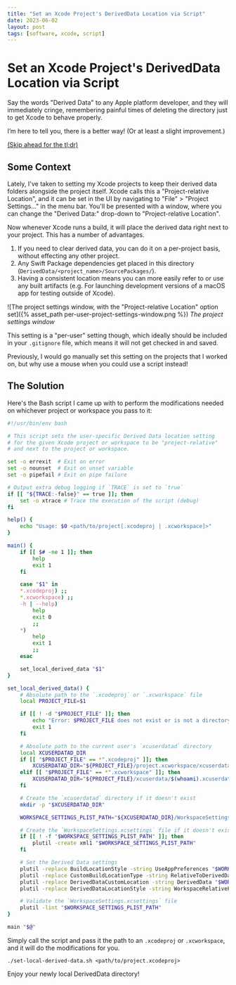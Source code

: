 ```yaml
---
title: "Set an Xcode Project's DerivedData Location via Script"
date: 2023-06-02
layout: post
tags: [software, xcode, script]
---
```


# Set an Xcode Project's DerivedData Location via Script

Say the words "Derived Data" to any Apple platform developer, and they will immediately cringe, remembering painful times of deleting the directory just to get Xcode to behave properly.

I’m here to tell you, there is a better way! (Or at least a slight improvement.)

[(Skip ahead for the tl;dr)](#the-solution)

## Some Context

Lately, I've taken to setting my Xcode projects to keep their derived data folders alongside the project itself. Xcode calls this a "Project-relative Location", and it can be set in the UI by navigating to "File" > "Project Settings…" in the menu bar. You'll be presented with a window, where you can change the "Derived Data:" drop-down to "Project-relative Location".

Now whenever Xcode runs a build, it will place the derived data right next to your project. This has a number of advantages.

1. If you need to clear derived data, you can do it on a per-project basis, without effecting any other project.
2. Any Swift Package dependencies get placed in this directory (`DerivedData/<project_name>/SourcePackages/`).
3. Having a consistent location means you can more easily refer to or use any built artifacts (e.g. For launching development versions of a macOS app for testing outside of Xcode).

![The project settings window, with the "Project-relative Location" option set]({% asset_path per-user-project-settings-window.png %})
*The project settings window*

This setting is a "per-user" setting though, which ideally should be included in your `.gitignore` file, which means it will not get checked in and saved.

Previously, I would go manually set this setting on the projects that I worked on, but why use a mouse when you could use a script instead!

## <a name="the-solution">The Solution</a>

Here's the Bash script I came up with to perform the modifications needed on whichever project or workspace you pass to it:

```bash
#!/usr/bin/env bash

# This script sets the user-specific Derived Data location setting
# for the given Xcode project or workspace to be "project-relative"
# and next to the project or workspace.

set -o errexit  # Exit on error
set -o nounset  # Exit on unset variable
set -o pipefail # Exit on pipe failure

# Output extra debug logging if `TRACE` is set to `true`
if [[ "${TRACE:-false}" == true ]]; then
	set -o xtrace # Trace the execution of the script (debug)
fi

help() {
	echo "Usage: $0 <path/to/project[.xcodeproj | .xcworkspace]>"
}

main() {
	if [[ $# -ne 1 ]]; then
		help
		exit 1
	fi

	case "$1" in
	*.xcodeproj) ;;
	*.xcworkspace) ;;
	-h | --help)
		help
		exit 0
		;;
	*)
		help
		exit 1
		;;
	esac

	set_local_derived_data "$1"
}

set_local_derived_data() {
	# Absolute path to the `.xcodeproj` or `.xcworkspace` file
	local PROJECT_FILE=$1

	if [[ ! -d "$PROJECT_FILE" ]]; then
		echo "Error: $PROJECT_FILE does not exist or is not a directory"
		exit 1
	fi

	# Absolute path to the current user's `xcuserdatad` directory
	local XCUSERDATAD_DIR
	if [[ "$PROJECT_FILE" == *".xcodeproj" ]]; then
		XCUSERDATAD_DIR="${PROJECT_FILE}/project.xcworkspace/xcuserdata/$(whoami).xcuserdatad"
	elif [[ "$PROJECT_FILE" == *".xcworkspace" ]]; then
		XCUSERDATAD_DIR="${PROJECT_FILE}/xcuserdata/$(whoami).xcuserdatad"
	fi

	# Create the `xcuserdatad` directory if it doesn't exist
	mkdir -p "$XCUSERDATAD_DIR"

	WORKSPACE_SETTINGS_PLIST_PATH="${XCUSERDATAD_DIR}/WorkspaceSettings.xcsettings"

	# Create the `WorkspaceSettings.xcsettings` file if it doesn't exist
	if [[ ! -f "$WORKSPACE_SETTINGS_PLIST_PATH" ]]; then
		plutil -create xml1 "$WORKSPACE_SETTINGS_PLIST_PATH"
	fi

	# Set the Derived Data settings
	plutil -replace BuildLocationStyle -string UseAppPreferences "$WORKSPACE_SETTINGS_PLIST_PATH"
	plutil -replace CustomBuildLocationType -string RelativeToDerivedData "$WORKSPACE_SETTINGS_PLIST_PATH"
	plutil -replace DerivedDataCustomLocation -string DerivedData "$WORKSPACE_SETTINGS_PLIST_PATH"
	plutil -replace DerivedDataLocationStyle -string WorkspaceRelativePath "$WORKSPACE_SETTINGS_PLIST_PATH"

	# Validate the `WorkspaceSettings.xcsettings` file
	plutil -lint "$WORKSPACE_SETTINGS_PLIST_PATH"
}

main "$@"
```

Simply call the script and pass it the path to an `.xcodeproj` or `.xcworkspace`, and it will do the modifications for you.

```shell
./set-local-derived-data.sh <path/to/project.xcodeproj>
```

Enjoy your newly local DerivedData directory!

